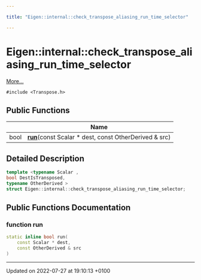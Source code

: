 ```yaml
---

title: "Eigen::internal::check_transpose_aliasing_run_time_selector"

---
```


# Eigen::internal::check_transpose_aliasing_run_time_selector



 [More...](#detailed-description)


`#include <Transpose.h>`

## Public Functions

|                | Name           |
| -------------- | -------------- |
| bool | **[run](http://example.org/classes/structeigen_1_1internal_1_1check__transpose__aliasing__run__time__selector/#function-run)**(const Scalar * dest, const OtherDerived & src) |

## Detailed Description

```cpp
template <typename Scalar ,
bool DestIsTransposed,
typename OtherDerived >
struct Eigen::internal::check_transpose_aliasing_run_time_selector;
```

## Public Functions Documentation

### function run

```cpp
static inline bool run(
    const Scalar * dest,
    const OtherDerived & src
)
```


-------------------------------

Updated on 2022-07-27 at 19:10:13 +0100